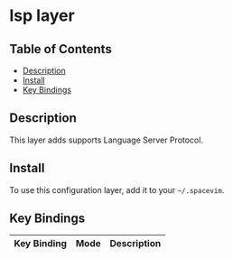 # lsp layer

## Table of Contents

<!-- vim-markdown-toc GFM -->

* [Description](#description)
* [Install](#install)
* [Key Bindings](#key-bindings)

<!-- vim-markdown-toc -->

## Description

This layer adds supports Language Server Protocol.

## Install

To use this configuration layer, add it to your `~/.spacevim`.

## Key Bindings

Key Binding        | Mode   | Description
:---:              | :---:  | :---:
